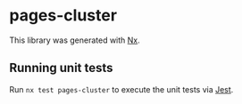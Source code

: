# pages-cluster

This library was generated with [Nx](https://nx.dev).

## Running unit tests

Run `nx test pages-cluster` to execute the unit tests via [Jest](https://jestjs.io).
